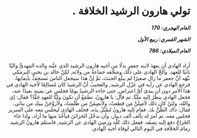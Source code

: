 <h1 dir="rtl">تولي هارون الرشيد الخلافة .</h1>

<h5 dir="rtl">العام الهجري:  170

الشهر القمري: ربيع الأول

العام الميلادي: 786</h5>

<p dir="rtl">أراد الهادي أن يعهَدَ لابنه جعفرٍ بدلًا من أخيه هارون الرشيد الذي عيَّنه والده المهديُّ واليًا ثانيًا للعهد. وألحَّ الهادي على ذلك وشجَّعَه جماعةٌ من ولاته, لكِنَّ خالد بن يحيى البرمكي نبَّهَه أنَّ جعفر ما زال صغيرًا لم يبلُغ الحنثَ، ثمَّ إنَّ هذا سيجعل الناسَ تستخِفُّ بأيمانِها، فرجع الهادي عن رأيه في عَزْلِ الرشيد, والعجيبُ أنَّ الرشيدَ كان مُسالِمًا لأخيه الهادي في هذا الأمرِ دون أن يبديَ أيَّ اعتراضٍ, حتى جاءه الرشيدُ يومًا فجلس عن يمينه بعيدًا عنه، فجعل الهادي ينظُرُ إليه مليًّا، ثم قال: يا هارونُ، تطمَعُ أن تكونَ وليًّا للعهدِ حَقًّا؟ فقال: إي والله، ولئنْ كان ذلك لأصِلَنَّ مَن قطعتُ، ولأُنصِفَنَّ من ظَلَمتُ، ولأزوِّجَنَّ بنيك من بناتي. فقال: ذاك الظَّنُّ بك. فقام إليه هارونُ ليقَبِّلَ يدَه، فحلف الهادي ليجلس معه على السرير فجلس معه، ثم أمرَ له بألف ألف دينار، وأن يدخُلَ الخزائنَ فيأخُذَ منها ما أراد، وإذا جاء الخَراجُ دفع إليه نِصفَه. ففعل ذلك كلَّه ورَضِيَ الهادي عن الرشيد, فاستلم هارونُ الرشيد زمامَ الخلافة في اليوم التالي لوفاة أخيه الهادي.</p></br>
